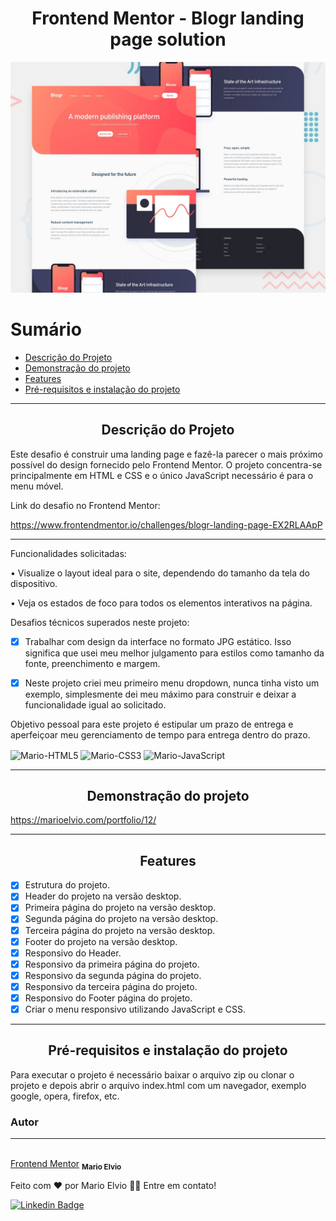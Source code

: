 ﻿<h1 align="center">Frontend Mentor - Blogr landing page solution</h1>
<img src="assets/preview/desktop.jpg"/>

<br>

Sumário
=================
<!--ts-->
   * [Descrição do Projeto](#about)
   * [Demonstração do projeto](#demo-project)
   * [Features](#features)
   * [Pré-requisitos e instalação do projeto](#pre-req)
<!--te-->

<hr/>

<h2 id="about" align="center">Descrição do Projeto</h2>

<p align="left">Este desafio é construir uma landing page e fazê-la parecer o mais próximo possível do design fornecido pelo Frontend Mentor. O projeto concentra-se principalmente em HTML e CSS e o único JavaScript necessário é para o menu móvel.</p>
<p align="left">Link do desafio no Frontend Mentor:</p>
<a href="https://www.frontendmentor.io/challenges/blogr-landing-page-EX2RLAApP">https://www.frontendmentor.io/challenges/blogr-landing-page-EX2RLAApP</a>
<hr>
<p align="left">Funcionalidades solicitadas:</p>
<p align="left">•	Visualize o layout ideal para o site, dependendo do tamanho da tela do dispositivo.</p>
<p align="left">•	Veja os estados de foco para todos os elementos interativos na página.</p>

<p align="left">Desafios técnicos superados neste projeto:</p>

- [x] Trabalhar com design da interface no formato JPG estático. Isso significa que usei meu melhor julgamento para estilos como tamanho da fonte, preenchimento e margem.

- [x] Neste projeto criei meu primeiro menu dropdown, nunca tinha visto um exemplo, simplesmente dei meu máximo para construir e deixar a funcionalidade igual ao solicitado.
  
<p align="left">Objetivo pessoal para este projeto é estipular um prazo de entrega e aperfeiçoar meu gerenciamento de tempo para entrega dentro do prazo.</p>


<img align="center" alt="Mario-HTML5" src="https://img.shields.io/badge/HTML-B8F2B8?style=for-the-badge&logo=html5&logoColor=black">
  <img align="center" alt="Mario-CSS3" src="https://img.shields.io/badge/CSS-B8C6F2?&style=for-the-badge&logo=css3&logoColor=black">
  <img align="center" alt="Mario-JavaScript" src="https://img.shields.io/badge/JavaScript-96F2DE?style=for-the-badge&logo=javascript&logoColor=black">

<hr/>

<h2 id="demo-project" align="center">Demonstração do projeto</h2>
<a href="https://marioelvio.com/portfolio/12/" align="left">https://marioelvio.com/portfolio/12/</a>

<hr/>

<h2 id="features" align="center">Features</h2>

- [x] Estrutura do projeto.
- [x] Header do projeto na versão desktop.
- [x] Primeira página do projeto na versão desktop.
- [x] Segunda página do projeto na versão desktop.
- [x] Terceira página do projeto na versão desktop.
- [x] Footer  do projeto na versão desktop.
- [x] Responsivo do Header.
- [x] Responsivo da primeira página do projeto.
- [x] Responsivo da segunda página do projeto.
- [x] Responsivo da terceira página do projeto.
- [x] Responsivo do Footer página do projeto.
- [x] Criar o menu responsivo utilizando JavaScript e CSS.

<hr/>

<h2 id="pre-req" align="center">Pré-requisitos e instalação do projeto</h2>

<p align="left">Para executar o projeto é necessário baixar o arquivo zip ou clonar o projeto e depois abrir o arquivo index.html com um navegador, exemplo google, opera, firefox, etc.</p>

### Autor
---

<a href="https://marioelvio.com">
 <img style="border-radius: 50%;" src="https://avatars.githubusercontent.com/u/81795443?v=4" width="100px;" alt=""/>
 <br />
 <a href="#" align="left">Frontend Mentor</a>
 <sub><b>Mario Elvio</b></sub></a> <a href="https://marioelvio.com" title="Mario Elvio"></a>


Feito com ❤️ por Mario Elvio 👋🏽 Entre em contato!

[![Linkedin Badge](https://img.shields.io/badge/-Mario_Elvio-blue?style=flat-square&logo=Linkedin&logoColor=white&link=https://www.linkedin.com/in/marioelvio/)](https://www.linkedin.com/in/marioelvio/)
